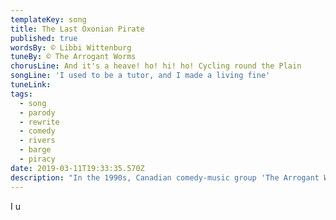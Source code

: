 ```yaml
---
templateKey: song
title: The Last Oxonian Pirate
published: true
wordsBy: © Libbi Wittenburg
tuneBy: © The Arrogant Worms
chorusLine: And it's a heave! ho! hi! ho! Cycling round the Plain
songLine: 'I used to be a tutor, and I made a living fine'
tuneLink: 
tags:
  - song
  - parody
  - rewrite
  - comedy
  - rivers
  - barge
  - piracy
date: 2019-03-11T19:33:35.570Z
description: "In the 1990s, Canadian comedy-music group 'The Arrogant Worms' wrote a song called "The Last Saskatchewan Pirate". It is based on the absurd idea of a pirate crew forming in Saskatchewan, a landlocked province in Western Canada. The joke in the song was a crew of pirates who existed nowhere near the sea.<p>In the 2010s, Bristol-based folk band "[The Longest Johns](https://thelongestjohns.bandcamp.com/music)" rewrote it. Possibly entirely missing the point, they set the song in Bristol, famously a port city famous for pirates. It didn't quite work for us.<p>So now one of the Auntie Shanty crew has re-written it *again*, reclaiming it for a landlocked part of the world.
---
```

I u

